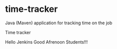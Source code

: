 # time-tracker
Java (Maven) application for tracking time on the job

Time tracker

Hello Jenkins
Good Afrenoon Students!!!
